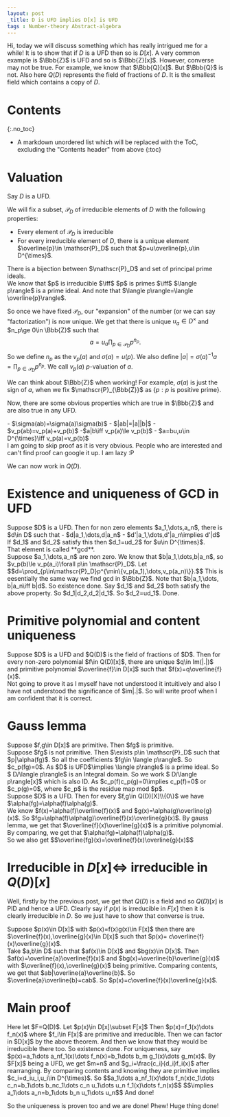 ```yaml
---
layout: post
_title: D is UFD implies D[x] is UFD
tags : Number-theory Abstract-algebra 
---
```


Hi, today we will discuss something which has really intrigued me for a while! It is to show that if $D$ is a UFD then so is $D[x]$. A very common example is $\Bbb{Z}$ is UFD and so is $\Bbb{Z}[x]$. However, converse may not be true. For example, we know that $\Bbb{Q}[x]$. But $\Bbb{Q}$ is not. 
Also here $Q(D)$ represents the field of fractions of $D$. It is the smallest field which contains a copy of $D$.

# Contents
{:.no_toc}

* A markdown unordered list which will be replaced with the ToC, excluding the "Contents header" from above
{:toc}

# Valuation

Say $D$ is a UFD.

We will fix a subset, $\mathscr{P}_D$  of irreducible elements of $D$ with the following properties:
- Every element of $\mathscr{P}_D$ is irreducible
- For every irreducible element of $D$, there is a unique element $\overline{p}\in \mathscr{P}_D$ such that $p=u\overline{p},u\in D^{\times}$.

<div class="claim">
There is a bijection between $\mathscr{P}_D$ and set of principal prime ideals.
</div>
<div class="proof">
We know that $p$ is irreducible $\iff$ $p$ is primes $\iff$ $\langle p\rangle$ is a prime ideal. And note that $\langle p\rangle=\langle \overline{p}\rangle$.
</div>

So once we have fixed $\mathscr{P}_D$, our "expansion" of the number (or we can say "factorization") is now unique. We get that there is unique $u_a\in D^{\times}$ and $n_p\ge 0\in \Bbb{Z}$ such that $$a=u_a\prod_{p\in\mathscr{P}_D}p^{n_p}.$$
So we define $n_p$ as the $v_p(a)$ and $\sigma(a)=u(p)$. We also define $|a|=\sigma(a)^{-1}a=\prod_{p\in\mathscr{P}_D}p^{n_p}$. We call $v_p(a)$ $p$-valuation of $a$.

We can think about $\Bbb{Z}$ when working! For example, $\sigma(a)$ is just the sign of $a$, when we fix $\mathscr{P}_{\Bbb{Z}}$ as $\{p: p\text{ is positive prime}\}$.

Now, there are some obvious properties which are true in $\Bbb{Z}$ and are also true in any UFD.

<div class="theorem">
- $\sigma(ab)=\sigma(a)\sigma(b)$
- $|ab|=|a||b|$
- $v_p(ab)=v_p(a)+v_p(b)$ 
-$a|b\iff v_p(a)\le v_p(b)$
- $a=bu,u\in D^{\times}\iff v_p(a)=v_p(b)$
</div>
I am going to skip proof as it is very obvious. People who are interested and can't find proof can google it up. I am lazy :P

We can now work in $Q(D)$. 

# Existence and uniqueness of GCD in UFD

<div class="theorem">
Suppose $D$ is a UFD. Then for non zero elements $a_1,\dots,a_n$, there is $d\in D$ such that 
- $d|a_1,\dots,d|a_n$
- $d'|a_1,\dots,d'|a_n\implies d'|d$
If $d_1$ and $d_2$ satisfy this then $d_1=ud_2$ for $u\in D^{\times}$. 
</div>
That element is called **gcd**.

<div class="proof">
Suppose $a_1,\dots,a_n$ are non zero. We know that $b|a_1,\dots,b|a_n$, so $v_p(b)\le v_p(a_i)\forall p\in \mathscr{P}_D$. Let $$d=\prod_{p\in\mathscr{P}_D}p^{\min\{v_p(a_1),\dots,v_p(a_n)\}}.$$ This is eesentially the same way we find gcd in $\Bbb{Z}$. 
Note that $b|a_1,\dots, b|a_n\iff b|d$. So existence done.
Say $d_1$ and $d_2$ both satisfy the above property. So $d_1|d_2,d_2|d_1$. So $d_2=ud_1$. Done.
</div>

# Primitive polynomial and content uniqueness

<div class="theorem">
Suppose $D$ is a UFD and $Q(D)$ is the field of fractions of $D$. Then for every non-zero polynomial $f\in Q(D)[x]$, there are unique $q\in Im(|.|)$ and primitive polynomial $\overline{f}\in D[x]$ such that $f(x)=q\overline{f}(x)$.
</div>
Not going to prove it as I myself have not understood it intuitively and also I have not understood the significance of $im|.|$. So will write proof when I am confident that it is correct.

# Gauss lemma

<div class="theorem">
Suppose $f,g\in D[x]$ are primitive. Then $fg$ is primitive.
</div>
<div class="proof">
Suppose $fg$ is not primitive. Then $\exists p\in \mathscr{P}_D$ such that $p|\alpha(fg)$. So all the coefficients $fg\in \langle p\rangle$. So $c_p(fg)=0$. As $D$ is UFD$\implies \langle p\rangle$ is a prime ideal. So $ D/\langle p\rangle$ is an Integral domain. So we work $ D/\langle p\rangle[x]$ which is also ID. As $c_p(f)c_p(g)=0\implies c_p(f)=0$ or $c_p(g)=0$, where $c_p$ is the residue map mod $p$.
</div>

<div class="theorem">
Suppose $D$ is a UFD. Then for every $f,g\in Q(D)[X]\\{0\}$ we have $\alpha(fg)=\alpha(f)\alpha(g)$. 
</div>
<div class="proof">
We know $f(x)=\alpha(f)\overline{f}(x)$ and $g(x)=\alpha(g)\overline{g}(x)$. So $fg=\alpha(f)\alpha(g)\overline{f}(x)\overline{g}(x)$. By gauss lemma, we get that $\overline{f}(x)\overline{g}(x)$ is a primitive polynomial. By comparing, we get that $\alpha(fg)=\alpha(f)\alpha(g)$.
</div>
<div class="remark">
So we also get 
  $$\overline{fg}(x)=\overline{f}(x)\overline{g}(x)$$
</div>



# Irreducible in $D[x]\iff$ irreducible in $Q(D)[x]$



Well, firstly by the previous post, we get that $Q(D)$ is a field and so $Q(D)[x]$ is PID and hence a UFD.
Clearly say if $p(x)$ is irreducible in $F[x]$ then it is clearly irreducible in $D$. So we just have to show that converse is true. 

<div class="theorem">
Suppose $p(x)\in D[x]$ with $p(x)=f(x)g(x)\in F[x]$ then there are $\overline{f}(x),\overline{g}(x)\in D[x]$ such that $p(x)= c\overline{f}(x)\overline{g}(x)$.
</div>
<div class+"proof">
Take $a,b\in D$ such that $af(x)\in D[x]$ and $bg(x)\in D[x]$. Then $af(x)=\overline{a}\overline{f}(x)$ and $bg(x)=\overline{b}\overline{g}(x)$ with $\overline{f}(x),\overline{g}(x)$ being primitive. Comparing contents, we get that $ab|\overline{a}\overline{b}$. So $\overline{a}\overline{b}=cab$. So $p(x)=c\overline{f}(x)\overline{g}(x)$.
</div>

# Main proof

<div class="proof">
Here let $F=Q(D)$.
Let $p(x)\in D[x]\subset F[x]$ Then $p(x)=f_1(x)\dots f_n(x)$ where $f_i\in F[x]$ are primitive and irreducible. Then we can factor in $D[x]$ by the above theorem. And then we know that they would be irreducible there too. So existence done.
For uniqueness, say $p(x)=a_1\dots a_nf_1(x)\dots f_n(x)=b_1\dots b_m g_1(x)\dots g_m(x)$. By $F[x]$ being a UFD, we get $m=n$ and $g_i=\frac{c_i}{d_i}f_i(x)$ after rearranging. By comparing contents and knowing they are primitive implies $c_i=d_iu_i,u_i\in D^{\times}$.
So $$a_1\dots a_nf_1(x)\dots f_n(x)c_1\dots c_n=b_1\dots b_nc_1\dots c_n u_1\dots u_n f_1(x)\dots f_n(x)$$
$$\implies a_1\dots a_n=b_1\dots b_n u_1\dots u_n$$
And done! 
</div>

So the uniqueness is proven too and we are done!
Phew! Huge thing done!
